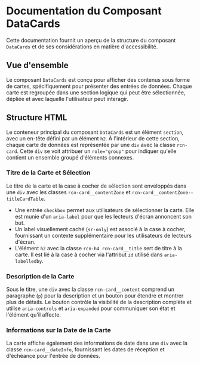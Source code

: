 # Documentation du Composant DataCards

Cette documentation fournit un aperçu de la structure du composant `DataCards` et de ses considérations en matière d'accessibilité.

## Vue d'ensemble

Le composant `DataCards` est conçu pour afficher des contenus sous forme de cartes, spécifiquement pour présenter des entrées de données. Chaque carte est regroupée dans une section logique qui peut être sélectionnée, dépliée et avec laquelle l'utilisateur peut interagir.

## Structure HTML

Le conteneur principal du composant `DataCards` est un élément `section`, avec un en-tête défini par un élément `h2`. À l'intérieur de cette section, chaque carte de données est représentée par une `div` avec la classe `rcn-card`. Cette `div` se voit attribuer un `role="group"` pour indiquer qu'elle contient un ensemble groupé d'éléments connexes.

### Titre de la Carte et Sélection

Le titre de la carte et la case à cocher de sélection sont enveloppés dans une `div` avec les classes `rcn-card__contentZone` et `rcn-card__contentZone--titleCardTable`.

- Une entrée `checkbox` permet aux utilisateurs de sélectionner la carte. Elle est munie d'un `aria-label` pour que les lecteurs d'écran annoncent son but.
- Un label visuellement caché (`sr-only`) est associé à la case à cocher, fournissant un contexte supplémentaire pour les utilisateurs de lecteurs d'écran.
- L'élément `h2` avec la classe `rcn-h4 rcn-card__title` sert de titre à la carte. Il est lié à la case à cocher via l'attribut `id` utilisé dans `aria-labelledby`.

### Description de la Carte

Sous le titre, une `div` avec la classe `rcn-card__content` comprend un paragraphe (`p`) pour la description et un bouton pour étendre et montrer plus de détails. Le bouton contrôle la visibilité de la description complète et utilise `aria-controls` et `aria-expanded` pour communiquer son état et l'élément qu'il affecte.

### Informations sur la Date de la Carte

La carte affiche également des informations de date dans une `div` avec la classe `rcn-card__dateInfo`, fournissant les dates de réception et d'échéance pour l'entrée de données.
